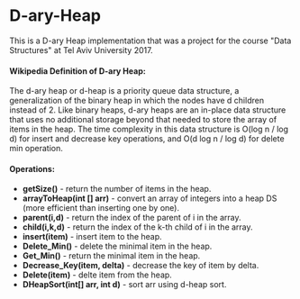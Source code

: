 # D-ary-Heap
This is a D-ary Heap implementation that was a project for the course "Data Structures" at Tel Aviv University 2017.

#### Wikipedia Definition of D-ary Heap:
The d-ary heap or d-heap is a priority queue data structure, a generalization of the binary heap in which the nodes have d children instead of 2. Like binary heaps, d-ary heaps are an in-place data structure that uses no additional storage beyond that needed to store the array of items in the heap.
The time complexity in this data structure is O(log n / log d) for insert and decrease key operations, and O(d log n / log d) for delete min operation. 


#### Operations:
- **getSize()** - return the number of items in the heap.
- **arrayToHeap(int [] arr)** - convert an array of integers into a heap DS (more efficient than inserting one by one).
- **parent(i,d)** - return the index of the parent of i in the array.
- **child(i,k,d)** - return the index of the k-th child of i in the array.
- **insert(item)** - insert item to the heap.
- **Delete_Min()** - delete the minimal item in the heap.
- **Get_Min()** - return the minimal item in the heap.
- **Decrease_Key(item, delta)** - decrease the key of item by delta.
- **Delete(item)** - delte item from the heap.
- **DHeapSort(int[] arr, int d)** - sort arr using d-heap sort.
